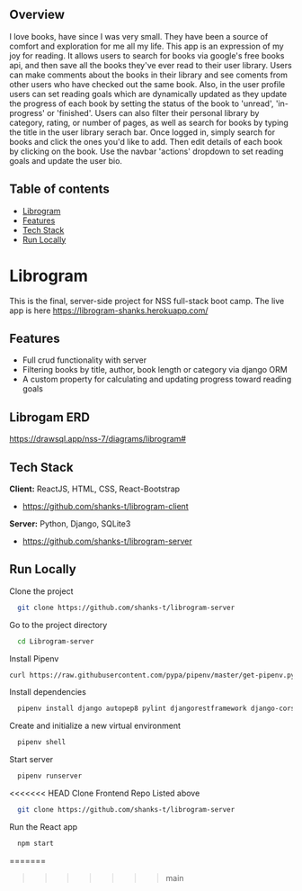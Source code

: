 ## Overview
I love books, have since I was very small. They have been a source of comfort and exploration for me all my life. This app is an expression of my joy for reading. It allows users to search for books via google's free books api, and then save all the books they've ever read to their user library. Users can make comments about the books in their library and see coments from other users who have checked out the same book. Also, in the user profile users can set reading goals which are dynamically updated as they update the progress of each book by setting the status of the book to 'unread', 'in-progress' or 'finished'. Users can also filter their personal library by category, rating, or number of pages, as well as search for books by typing the title in the user library serach bar. Once logged in, simply search for books and click the ones you'd like to add. Then edit details of each book by clicking on the book. Use the navbar 'actions' dropdown to set reading goals and update the user bio. 


## Table of contents
* [Librogram](#Librogram)
* [Features](#features)
* [Tech Stack](#tech-stack)
* [Run Locally](#run-locally)

# Librogram

This is the final, server-side project for NSS full-stack boot camp. The live app is here https://librogram-shanks.herokuapp.com/


## Features

- Full crud functionality with server
- Filtering books by title, author, book length or category via django ORM
- A custom property for calculating and updating progress toward reading goals

## Librogam ERD
https://drawsql.app/nss-7/diagrams/librogram#


## Tech Stack

**Client:** ReactJS, HTML, CSS, React-Bootstrap
- https://github.com/shanks-t/librogram-client

**Server:** Python, Django, SQLite3
- https://github.com/shanks-t/librogram-server
## Run Locally

Clone the project

```bash
  git clone https://github.com/shanks-t/librogram-server
```

Go to the project directory

```bash
  cd Librogram-server
```

Install Pipenv
```bash
curl https://raw.githubusercontent.com/pypa/pipenv/master/get-pipenv.py | python
```

Install dependencies

```bash
  pipenv install django autopep8 pylint djangorestframework django-cors-headers pylint-django
```

Create and initialize a new virtual environment

```bash
  pipenv shell
```

Start server
```bash
  pipenv runserver
```
<<<<<<< HEAD
Clone Frontend Repo Listed above 
```bash
  git clone https://github.com/shanks-t/librogram-server
```
Run the React app  
```bash
  npm start
```
=======
>>>>>>> main
